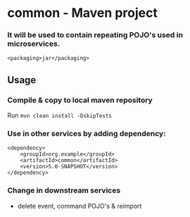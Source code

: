 # common - Maven project

### It will be used to contain repeating POJO's used in microservices.

`<packaging>jar</packaging>`

## Usage

### Compile & copy to local maven repository
Run `mvn clean install -DskipTests`

### Use in other services by adding dependency:
```
<dependency>
    <groupId>org.example</groupId>
    <artifactId>common</artifactId>
    <version>5.0-SNAPSHOT</version>
</dependency>
```

### Change in downstream services
- delete event, command POJO's & reimport